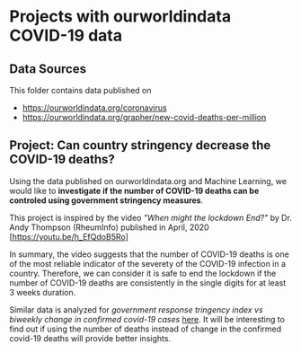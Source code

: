 # Projects with ourworldindata COVID-19 data 
## Data Sources

This folder contains data published on
* https://ourworldindata.org/coronavirus
* https://ourworldindata.org/grapher/new-covid-deaths-per-million

## Project: Can country stringency decrease the COVID-19 deaths?  

Using the data published on ourworldindata.org and Machine Learning, we would like to **investigate if the number of COVID-19 deaths can be controled using government stringency measures**.

This project is inspired by the video *"When might the lockdown End?"* by Dr. Andy Thompson (RheumInfo) published in April, 2020 [https://youtu.be/h_EfQdoB5Ro]

In summary, the video suggests that the number of COVID-19 deaths is one of the most reliable indicator of the severety of the COVID-19 infection in a country. Therefore, we can consider it is safe to end the lockdown if the number of COVID-19 deaths are consistently in the single digits for at least 3 weeks duration.

Similar data is analyzed for *government response tringency index vs biweekly change in confirmed covid-19 cases* [here](https://ourworldindata.org/grapher/government-response-stringency-index-vs-biweekly-change-in-confirmed-covid-19-cases). It will be interesting to find out if using the number of deaths instead of change in the confirmed covid-19 deaths will provide better insights.
